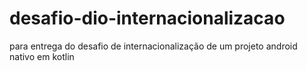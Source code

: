 # desafio-dio-internacionalizacao
para entrega do desafio de internacionalização de um projeto android nativo em kotlin
